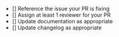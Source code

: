 - [] Reference the issue your PR is fixing
- [] Assign at least 1 reviewer for your PR
- [] Update documentation as appropriate
- [] Update changelog as appropriate